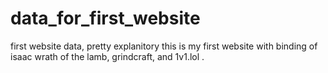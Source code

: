 # data_for_first_website
first website data, pretty explanitory
this is my first website with binding of isaac wrath of the lamb, grindcraft, and 1v1.lol .
